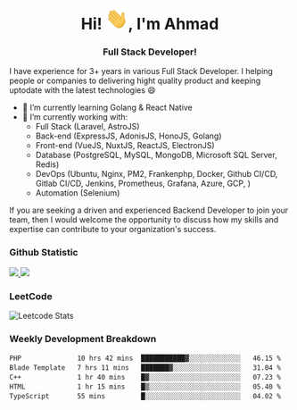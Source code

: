 <h1 align="center">Hi! <img src="https://raw.githubusercontent.com/ABSphreak/ABSphreak/master/gifs/Hi.gif" width="40px" />, I'm Ahmad</h1>


<h3 align="center">Full Stack Developer!</h3>
I have experience for 3+ years in various Full Stack Developer. I helping people or companies to delivering hight quality product and keeping uptodate with the latest technologies 😄


- 🔭 I’m currently learning Golang & React Native
- 🌱 I’m currently working with:
   - Full Stack (Laravel, AstroJS)
   - Back-end (ExpressJS, AdonisJS, HonoJS, Golang)
   - Front-end (VueJS, NuxtJS, ReactJS, ElectronJS)
   - Database (PostgreSQL, MySQL, MongoDB, Microsoft SQL Server, Redis)
   - DevOps (Ubuntu, Nginx, PM2, Frankenphp, Docker, Github CI/CD, Gitlab CI/CD, Jenkins, Prometheus, Grafana, Azure, GCP, )
   - Automation (Selenium)

If you are seeking a driven and experienced Backend Developer to join your team, then I would welcome the opportunity to discuss how my skills and expertise can contribute to your organization's success.

  
### Github Statistic
<p align="left">
<a href="https://github.com/ahmadlaiq97">
  <img height="180em" src="https://github-readme-stats-eight-theta.vercel.app/api?username=ahmadlaiq&show_icons=true&theme=algolia&include_all_commits=true&count_private=true"/>
  <img height="180em" src="https://github-readme-stats-eight-theta.vercel.app/api/top-langs/?username=ahmadlaiq&layout=compact&langs_count=8&theme=algolia"/>
</a>
</p>

### LeetCode

![Leetcode Stats](https://leetcard.jacoblin.cool/ahmadlaiq?ext=contest)

### Weekly Development Breakdown
<!--START_SECTION:waka-->

```txt
PHP              10 hrs 42 mins  ███████████▓░░░░░░░░░░░░░   46.15 %
Blade Template   7 hrs 11 mins   ███████▓░░░░░░░░░░░░░░░░░   31.04 %
C++              1 hr 40 mins    █▓░░░░░░░░░░░░░░░░░░░░░░░   07.23 %
HTML             1 hr 15 mins    █▒░░░░░░░░░░░░░░░░░░░░░░░   05.40 %
TypeScript       55 mins         █░░░░░░░░░░░░░░░░░░░░░░░░   04.02 %
```

<!--END_SECTION:waka-->
